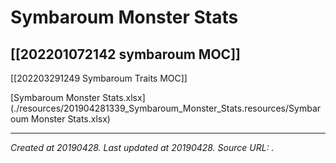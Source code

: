 # Symbaroum Monster Stats
 [[202201072142 symbaroum MOC]] 
---

[[202203291249 Symbaroum Traits MOC]]

[Symbaroum Monster Stats.xlsx](./resources/201904281339_Symbaroum_Monster_Stats.resources/Symbaroum Monster Stats.xlsx)

---

_Created at 20190428._
_Last updated at 20190428._
_Source URL: [](https://docs.google.com/spreadsheets/d/1nYCeICNVofayFr6tsOe4TTROFOZUx5fD_6m6g9ksc1Y/export?format=xlsx&id=1nYCeICNVofayFr6tsOe4TTROFOZUx5fD_6m6g9ksc1Y)._



